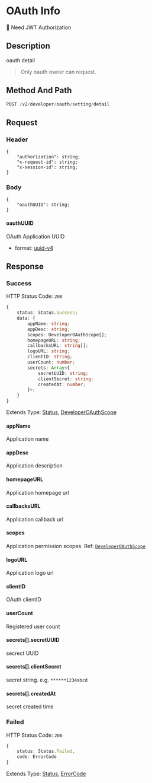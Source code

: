 # OAuth Info

:key: Need JWT Authorization

## Description

oauth detail

> Only oauth owner can request.

## Method And Path

```js
POST /v2/developer/oauth/setting/detail
```

## Request

### Header

```ts{2-4}
{
    "authorization": string;
    "x-request-id": string;
    "x-session-id": string;
}
```

### Body

```ts{2}
{
    "oauthUUID": string;
}
```

#### oauthUUID

OAuth Application UUID

* format: [uuid-v4](/misc/ajv-formats/uuid-v4)

## Response

### Success

HTTP Status Code: `200`

```ts
{
    status: Status.Success;
    data: {
        appName: string;
        appDesc: string;
        scopes: DeveloperOAuthScope[];
        homepageURL: string;
        callbacksURL: string[];
        logoURL: string;
        clientID: string;
        userCount: number;
        secrets: Array<{
            secretUUID: string;
            clientSecret: string;
            createdAt: number;
        }>;
    }
}
```

Extends Type: [Status](/types/status), [DeveloperOAuthScope](/types/developer-oauth-scope)

#### appName

Application name

#### appDesc

Application description

#### homepageURL

Application homepage url

#### callbacksURL

Application callback url

#### scopes

Application permission scopes. Ref: [`DeveloperOAuthScope`](/types/developer-oauth-scope)

#### logoURL

Application logo url

#### clientID

OAuth clientID

#### userCount

Registered user count

#### secrets[].secretUUID

secrect UUID

#### secrets[].clientSecret

secret string. e.g. `******1234abcd`

#### secrets[].createdAt

secret created time

### Failed

HTTP Status Code: `200`

```ts
{
    status: Status.Failed,
    code: ErrorCode
}
```

Extends Type: [Status](/types/status), [ErrorCode](/types/error-code)
